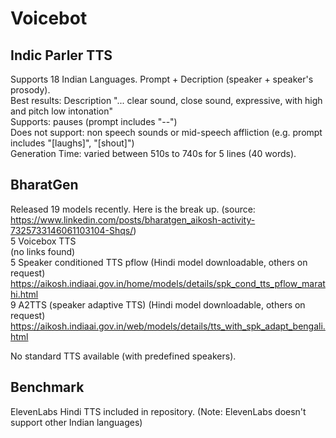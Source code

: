 # Voicebot

## Indic Parler TTS
Supports 18 Indian Languages. Prompt + Decription (speaker + speaker's prosody). <br>
Best results: Description "... clear sound, close sound, expressive, with high and pitch low intonation"<br>
Supports: pauses (prompt includes "--")<br>
Does not support: non speech sounds or mid-speech affliction (e.g. prompt includes "[laughs]", "[shout]")<br>
Generation Time: varied between 510s to 740s for 5 lines (40 words). <br>

## BharatGen
Released 19 models recently. Here is the break up. (source: https://www.linkedin.com/posts/bharatgen_aikosh-activity-7325733146061103104-Shqs/) <br>
5 Voicebox TTS <br>
(no links found) <br>
5 Speaker conditioned TTS pflow (Hindi model downloadable, others on request) <br>
https://aikosh.indiaai.gov.in/home/models/details/spk_cond_tts_pflow_marathi.html <br>
9 A2TTS (speaker adaptive TTS) (Hindi model downloadable, others on request) <br>
https://aikosh.indiaai.gov.in/web/models/details/tts_with_spk_adapt_bengali.html <br>

No standard TTS available (with predefined speakers).

## Benchmark
ElevenLabs Hindi TTS included in repository. (Note: ElevenLabs doesn't support other Indian languages)
